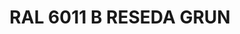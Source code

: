 ---
layout: product
title: "RAL 6011 B RESEDA GRUN"
price: "300" 
desc: "Akrilna boja 17mL"
img_path: "/assets/img/A.MIG-0004.webp"
brand: "AMMO"
available: true
special_offer: false
new: false
soon: false
cat: "020000"
subcat: "020100"
subsubcat: "020101"
sifra: "A.MIG-0004"
popular: false
---